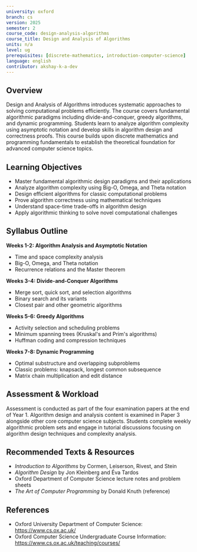 ```yaml
---
university: oxford
branch: cs
version: 2025
semester: 2
course_code: design-analysis-algorithms
course_title: Design and Analysis of Algorithms
units: n/a
level: ug
prerequisites: [discrete-mathematics, introduction-computer-science]
language: english
contributor: akshay-k-a-dev
---
```


## Overview

Design and Analysis of Algorithms introduces systematic approaches to solving computational problems efficiently. The course covers fundamental algorithmic paradigms including divide-and-conquer, greedy algorithms, and dynamic programming. Students learn to analyze algorithm complexity using asymptotic notation and develop skills in algorithm design and correctness proofs. This course builds upon discrete mathematics and programming fundamentals to establish the theoretical foundation for advanced computer science topics.

## Learning Objectives

- Master fundamental algorithmic design paradigms and their applications
- Analyze algorithm complexity using Big-O, Omega, and Theta notation
- Design efficient algorithms for classic computational problems
- Prove algorithm correctness using mathematical techniques
- Understand space-time trade-offs in algorithm design
- Apply algorithmic thinking to solve novel computational challenges

## Syllabus Outline

**Weeks 1-2: Algorithm Analysis and Asymptotic Notation**
- Time and space complexity analysis
- Big-O, Omega, and Theta notation
- Recurrence relations and the Master theorem

**Weeks 3-4: Divide-and-Conquer Algorithms**
- Merge sort, quick sort, and selection algorithms
- Binary search and its variants
- Closest pair and other geometric algorithms

**Weeks 5-6: Greedy Algorithms**
- Activity selection and scheduling problems
- Minimum spanning trees (Kruskal's and Prim's algorithms)
- Huffman coding and compression techniques

**Weeks 7-8: Dynamic Programming**
- Optimal substructure and overlapping subproblems
- Classic problems: knapsack, longest common subsequence
- Matrix chain multiplication and edit distance

## Assessment & Workload

Assessment is conducted as part of the four examination papers at the end of Year 1. Algorithm design and analysis content is examined in Paper 3 alongside other core computer science subjects. Students complete weekly algorithmic problem sets and engage in tutorial discussions focusing on algorithm design techniques and complexity analysis.

## Recommended Texts & Resources

- *Introduction to Algorithms* by Cormen, Leiserson, Rivest, and Stein
- *Algorithm Design* by Jon Kleinberg and Éva Tardos
- Oxford Department of Computer Science lecture notes and problem sheets
- *The Art of Computer Programming* by Donald Knuth (reference)

## References

- Oxford University Department of Computer Science: https://www.cs.ox.ac.uk/
- Oxford Computer Science Undergraduate Course Information: https://www.cs.ox.ac.uk/teaching/courses/
